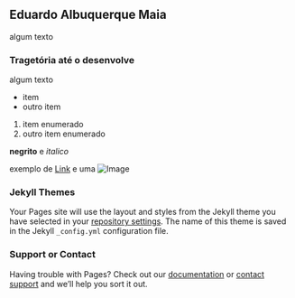 ## Eduardo Albuquerque Maia

algum texto

### Tragetória até o desenvolve

algum texto

- item
- outro item

1. item enumerado
2. outro item enumerado

**negrito** e _italico_

exemplo de [Link](url) e uma ![Image](src)


### Jekyll Themes

Your Pages site will use the layout and styles from the Jekyll theme you have selected in your [repository settings](https://github.com/EduTecSol/edutecsol.github.io/settings/pages). The name of this theme is saved in the Jekyll `_config.yml` configuration file.

### Support or Contact

Having trouble with Pages? Check out our [documentation](https://docs.github.com/categories/github-pages-basics/) or [contact support](https://support.github.com/contact) and we’ll help you sort it out.
